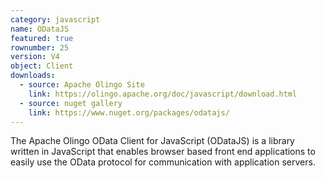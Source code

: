 ```yaml
---
category: javascript
name: ODataJS
featured: true
rownumber: 25
version: V4
object: Client
downloads:
  - source: Apache Olingo Site
    link: https://olingo.apache.org/doc/javascript/download.html
  - source: nuget gallery
    link: https://www.nuget.org/packages/odatajs/
---
```

The Apache Olingo OData Client for JavaScript (ODataJS) is a library written in JavaScript that enables browser based front end applications to easily use the OData protocol for communication with application servers.
